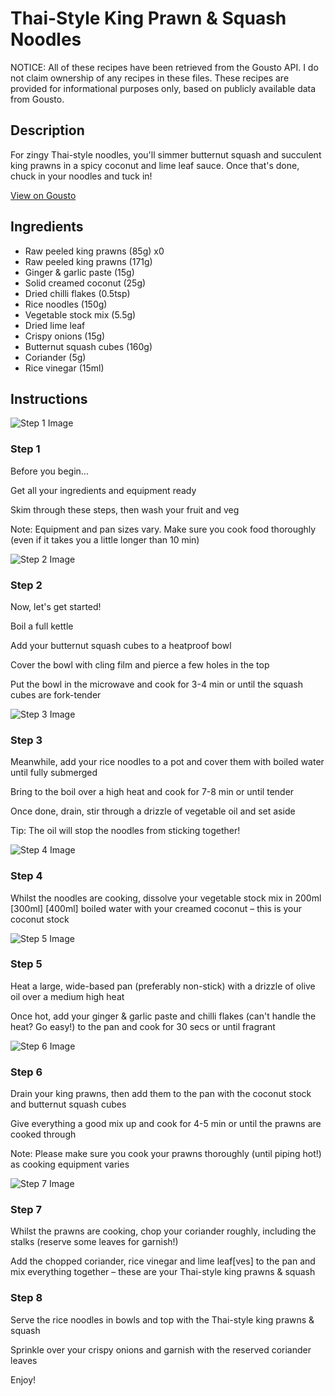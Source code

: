# Thai-Style King Prawn & Squash Noodles

NOTICE: All of these recipes have been retrieved from the Gousto API. I do not claim ownership of any recipes in these files. These recipes are provided for informational purposes only, based on publicly available data from Gousto.

## Description

For zingy Thai-style noodles, you'll simmer butternut squash and succulent king prawns in a spicy coconut and lime leaf sauce. Once that's done, chuck in your noodles and tuck in!

[View on Gousto](https://www.gousto.co.uk/recipes/cookbook/10-min-thai-king-prawn-squash-noodles)

## Ingredients

- Raw peeled king prawns (85g) x0
- Raw peeled king prawns (171g)
- Ginger & garlic paste (15g)
- Solid creamed coconut (25g)
- Dried chilli flakes (0.5tsp)
- Rice noodles (150g)
- Vegetable stock mix (5.5g)
- Dried lime leaf
- Crispy onions (15g)
- Butternut squash cubes (160g)
- Coriander (5g)
- Rice vinegar (15ml)

## Instructions

![Step 1 Image](https://production-media.gousto.co.uk/cms/recipe-step-image/Admin10mm-Step-1-1616427580324-x200.jpg)

### Step 1

Before you begin...

Get all your ingredients and equipment ready

Skim through these steps, then wash your fruit and veg

Note: Equipment and pan sizes vary. Make sure you cook food thoroughly (even if it takes you a little longer than 10 min)

![Step 2 Image](https://production-media.gousto.co.uk/cms/recipe-step-image/Step-2-1586957031205-x200.jpg)

### Step 2

Now, let's get started!

Boil a full kettle

Add your butternut squash cubes to a heatproof bowl

Cover the bowl with cling film and pierce a few holes in the top

Put the bowl in the microwave and cook for 3-4 min or until the squash cubes are fork-tender

![Step 3 Image](https://production-media.gousto.co.uk/cms/recipe-step-image/Step-3-1586957035691-x200.jpg)

### Step 3

Meanwhile, add your rice noodles to a pot and cover them with boiled water until fully submerged

Bring to the boil over a high heat and cook for 7-8 min or until tender

Once done, drain, stir through a drizzle of vegetable oil and set aside

Tip: The oil will stop the noodles from sticking together!

![Step 4 Image](https://production-media.gousto.co.uk/cms/recipe-step-image/Step-4-1586957040215-x200.jpg)

### Step 4

Whilst the noodles are cooking, dissolve your vegetable stock mix in 200ml <span class="text-purple">[300ml]</span><span class="text-danger"> [400ml]</span> boiled water with your creamed coconut – this is your coconut stock

![Step 5 Image](https://production-media.gousto.co.uk/cms/recipe-step-image/Step-5-1586957044886-x200.jpg)

### Step 5

Heat a large, wide-based pan (preferably non-stick) with a drizzle of olive oil over a medium high heat

Once hot, add your ginger & garlic paste and chilli flakes (can't handle the heat? Go easy!) to the pan and cook for 30 secs or until fragrant

![Step 6 Image](https://production-media.gousto.co.uk/cms/recipe-step-image/Step-6-1586957048518-x200.jpg)

### Step 6

Drain your king prawns, then add them to the pan with the coconut stock and butternut squash cubes

Give everything a good mix up and cook for 4-5 min or until the prawns are cooked through

Note: Please make sure you cook your prawns thoroughly (until piping hot!) as cooking equipment varies

![Step 7 Image](https://production-media.gousto.co.uk/cms/recipe-step-image/Step-7-1586957052715-x200.jpg)

### Step 7

Whilst the prawns are cooking, chop your coriander roughly, including the stalks (reserve some leaves for garnish!)

Add the chopped coriander, rice vinegar and lime leaf[ves] to the pan and mix everything together – these are your Thai-style king prawns & squash

### Step 8

Serve the rice noodles in bowls and top with the Thai-style king prawns & squash

Sprinkle over your crispy onions and garnish with the reserved coriander leaves

Enjoy!

